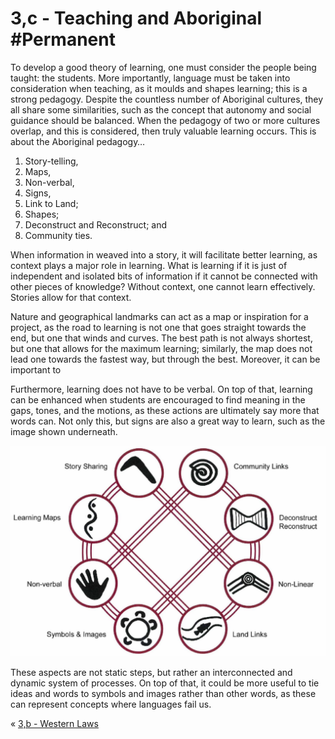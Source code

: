 # 3,c - Teaching and Aboriginal #Permanent 
To develop a good theory of learning, one must consider the people being taught: the students. More importantly, language must be taken into consideration when teaching, as it moulds and shapes learning; this is a strong pedagogy. Despite the countless number of Aboriginal cultures, they all share some similarities, such as the concept that autonomy and social guidance should be balanced. When the pedagogy of two or more cultures overlap, and this is considered, then truly valuable learning occurs. This is about the Aboriginal pedagogy…
1. Story-telling,
2. Maps,
3. Non-verbal,
4. Signs,
5. Link to Land;
6. Shapes;
7. Deconstruct and Reconstruct; and
8. Community ties.

When information in weaved into a story, it will facilitate better learning, as context plays a major role in learning. What is learning if it is just of independent and isolated bits of information if it cannot be connected with other pieces of knowledge? Without context, one cannot learn effectively. Stories allow for that context.

Nature and geographical landmarks can act as a map or inspiration for a project, as the road to learning is not one that goes straight towards the end, but one that winds and curves. The best path is not always shortest, but one that allows for the maximum learning; similarly, the map does not lead one towards the fastest way, but through the best. Moreover, it can be important to 

Furthermore, learning does not have to be verbal. On top of that, learning can be enhanced when students are encouraged to find meaning in the gaps, tones, and the motions, as these actions are ultimately say more that words can. Not only this,  but signs are also a great way to learn, such as the image shown underneath.

![Eight-Ways](../../_screenshots/Eight-Ways.png)

These aspects are not static steps, but rather an interconnected and dynamic system of processes. On top of that, it could be more useful to tie ideas and words to symbols and images rather than other words, as these can represent concepts where languages fail us.

« [3,b - Western Laws](3,b%20-%20Western%20Laws)